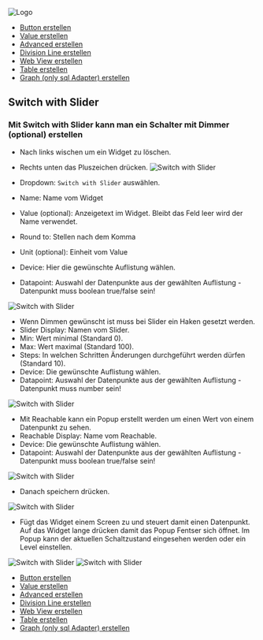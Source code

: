![Logo](../../admin/hiob.png)

-   [Button erstellen](button.md)
-   [Value erstellen](value.md)
-   [Advanced erstellen](advanced.md)
-   [Division Line erstellen](division.md)
-   [Web View erstellen](webview.md)
-   [Table erstellen](table.md)
-   [Graph (only sql Adapter) erstellen](graph.md)

## Switch with Slider

### Mit Switch with Slider kann man ein Schalter mit Dimmer (optional) erstellen

- Nach links wischen um ein Widget zu löschen.
- Rechts unten das Pluszeichen drücken.
![Switch with Slider](../de/img/app_create_value_done.png)


- Dropdown: `Switch with Slider` auswählen.
- Name: Name vom Widget
- Value (optional): Anzeigetext im Widget. Bleibt das Feld leer wird der Name verwendet.
- Round to: Stellen nach dem Komma
- Unit (optional): Einheit vom Value
- Device: Hier die gewünschte Auflistung wählen.
- Datapoint: Auswahl der Datenpunkte aus der gewählten Auflistung - Datenpunkt muss boolean true/false sein!

![Switch with Slider](../de/img/app_create_widget_switch.png)

- Wenn Dimmen gewünscht ist muss bei Slider ein Haken gesetzt werden.
- Slider Display: Namen vom Slider.
- Min: Wert minimal (Standard 0).
- Max: Wert maximal (Standard 100).
- Steps: In welchen Schritten Änderungen durchgeführt werden dürfen (Standard 10).
- Device: Die gewünschte Auflistung wählen.
- Datapoint: Auswahl der Datenpunkte aus der gewählten Auflistung - Datenpunkt muss number sein!

![Switch with Slider](../de/img/app_create_widget_slider.png)

- Mit Reachable kann ein Popup erstellt werden um einen Wert von einem Datenpunkt zu sehen.
- Reachable Display: Name vom Reachable.
- Device: Die gewünschte Auflistung wählen.
- Datapoint: Auswahl der Datenpunkte aus der gewählten Auflistung - Datenpunkt muss boolean true/false sein!

![Switch with Slider](../de/img/app_create_widget_reach.png)

- Danach speichern drücken.

![Switch with Slider](../de/img/app_create_switch_done.png)

- Fügt das Widget einem Screen zu und steuert damit einen Datenpunkt. Auf das Widget lange drücken damit das Popup Fentser sich öffnet. Im Popup kann der aktuellen Schaltzustand eingesehen werden oder ein Level einstellen.

![Switch with Slider](../de/img/app_create_switch_screen.png)
![Switch with Slider](../de/img/app_create_switch_screen_popup.png)


-   [Button erstellen](button.md)
-   [Value erstellen](value.md)
-   [Advanced erstellen](advanced.md)
-   [Division Line erstellen](division.md)
-   [Web View erstellen](webview.md)
-   [Table erstellen](table.md)
-   [Graph (only sql Adapter) erstellen](graph.md)